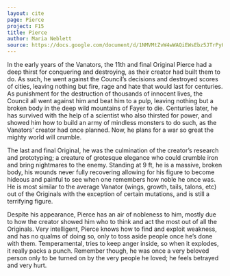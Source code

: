 ```yaml
---
layout: cite
page: Pierce
project: F15
title: Pierce
author: Maria Neblett
source: https://docs.google.com/document/d/1NMVMtZvW4wWAQiEWsEbz5JTrPyHgKU9KS8RNLc1lGoE/edit?usp=sharing
---
```

In the early years of the Vanators, the 11th and final Original Pierce had a deep thirst for conquering and destroying, as their creator had built them to do. As such, he went against the Council’s decisions and destroyed scores of cities, leaving nothing but fire, rage and hate that would last for centuries. As punishment for the destruction of thousands of innocent lives, the Council all went against him and beat him to a pulp, leaving nothing but a broken body in the deep wild mountains of Fayer to die. Centuries later, he has survived with the help of a scientist who also thirsted for power, and showed him how to build an army of mindless monsters to do such, as the Vanators’ creator had once planned. Now, he plans for a war so great the mighty world will crumble.

The last and final Original, he was the culmination of the creator’s research and prototyping; a creature of grotesque elegance who could crumble iron and bring nightmares to the enemy. Standing at 9 ft, he is a massive, broken body, his wounds never fully recovering allowing for his figure to become hideous and painful to see when one remembers how noble he once was. He is most similar to the average Vanator (wings, growth, tails, talons, etc) out of the Originals with the exception of certain mutations, and is still a terrifying figure.

Despite his appearance, Pierce has an air of nobleness to him, mostly due to how the creator showed him who to think and act the most out of all the Originals. Very intelligent, Pierce knows how to find and exploit weakness, and has no qualms of doing so, only to toss aside people once he’s done with them. Temperamental, tries to keep anger inside, so when it explodes, it really packs a punch. Remember though, he was once a very beloved person only to be turned on by the very people he loved; he feels betrayed and very hurt.
